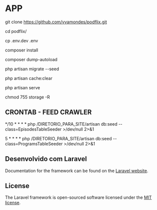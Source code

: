 # APP

git clone https://github.com/vvamondes/podflix.git

cd podflix/

cp .env.dev .env

composer install

composer dump-autoload

php artisan migrate --seed

php artisan cache:clear

php artisan serve

chmod 755 storage -R


## CRONTAB - FEED CRAWLER

*/10 * * * * php /DIRETORIO_PARA_SITE/artisan db:seed --class=EpisodesTableSeeder >/dev/null 2>&1

5 * * * * php /DIRETORIO_PARA_SITE/artisan db:seed --class=ProgramsTableSeeder >/dev/null 2>&1


## Desenvolvido com Laravel

Documentation for the framework can be found on the [Laravel website](http://laravel.com/docs).

## License

The Laravel framework is open-sourced software licensed under the [MIT license](http://opensource.org/licenses/MIT).
